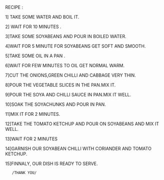  RECIPE :

 1] TAKE SOME WATER AND BOIL IT.

 2] WAIT FOR 10 MINUTES .

 3]TAKE SOME SOYABEANS AND POUR IN BOILED WATER.

 4]WAIT FOR 5 MINUTE FOR SOYABEANS GET SOFT AND SMOOTH.

 5]TAKE SOME OIL IN A PAN .

 6]WAIT FOR FEW MINUTES TO OIL GET NORMAL WARM.

 7]CUT THE ONIONS,GREEN CHILLI AND CABBAGE VERY THIN.

 8]POUR THE VEGETABLE SLICES IN THE PAN.MIX IT.
 
 9]POUR THE SOYA AND CHILLI SAUCE IN PAN.MIX IT WELL.

 10]SOAK THE SOYACHUNKS AND POUR IN PAN.

 11]MIX IT FOR 2 MINUTES.

 12]TAKE THE TOMATO KETCHUP AND POUR ON SOYABEANS AND MIX IT WELL.

 13]WAIT FOR 2 MINUTES 

 14]GARNISH OUR SOYABEAN CHILLI WITH CORIANDER AND TOMATO KETCHUP.

 15]FINNALY, OUR DISH IS READY TO SERVE.

       /THANK YOU/